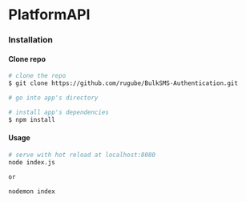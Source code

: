 # PlatformAPI 

### Installation

#### Clone repo

``` bash
# clone the repo
$ git clone https://github.com/rugube/BulkSMS-Authentication.git

# go into app's directory

# install app's dependencies
$ npm install
```

#### Usage

``` bash
# serve with hot reload at localhost:8080
node index.js

or 

nodemon index


```


